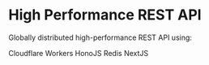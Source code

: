 # High Performance REST API

Globally distributed high-performance REST API using:

Cloudflare Workers
HonoJS
Redis
NextJS
